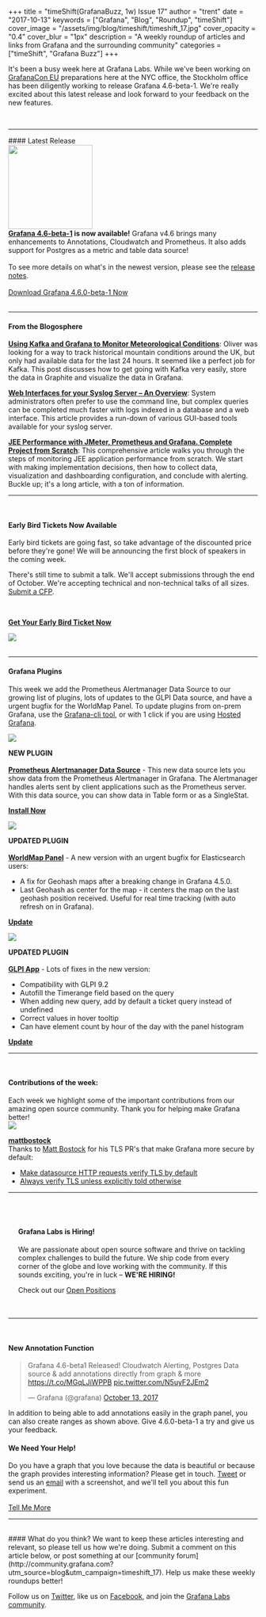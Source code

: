 +++
title = "timeShift(GrafanaBuzz, 1w) Issue 17"
author = "trent"
date = "2017-10-13"
keywords = ["Grafana", "Blog", "Roundup", "timeShift"]
cover_image = "/assets/img/blog/timeshift/timeshift_17.jpg"
cover_opacity = "0.4"
cover_blur = "1px"
description = "A weekly roundup of articles and links from Grafana and the surrounding community"
categories = ["timeShift", "Grafana Buzz"]
+++

<div class="row row--no-gutters">
	<div class="col col--sm-12">
		<p>It's been a busy week here at Grafana Labs. While we've been working on <a href="https://ti.to/grafanacon/grafanacon-eu/with/e1i8kk09ih8" target="_blank">GrafanaCon EU</a> preparations here at the NYC office, the Stockholm office has been diligently working to release Grafana 4.6-beta-1. We're really excited about this latest release and look forward to your feedback on the new features.</p>
	</div>
</div>

<br />
<hr />
#### Latest Release

<div class="row row--no-gutters blog-plugin-grid">
	<div class="col col--sm-3">
		<img src="/assets/img/blog/timeshift/grafana_release_icon.png" width="170" />
	</div>
	<div class="col col--sm-9">
		<strong><a href="https://grafana.com/grafana/download?utm_source=blog&utm_campaign=timeshift_17" target="_blank">Grafana 4.6-beta-1</a> is now available!</strong> Grafana v4.6 brings many enhancements to Annotations, Cloudwatch and Prometheus. It also adds support for Postgres as a metric and table data source!
		<br /><br />
		To see more details on what's in the newest version, please see the <a href="https://community.grafana.com/t/release-notes-v4-6-x/3179?utm_source=blog&utm_campaign=timeshift_17" target="_blank">release notes</a>.
		<br /><br />
		<a href="https://grafana.com/grafana/download?utm_source=blog&utm_campaign=timeshift_17" target="_blank" class="btn btn--primary">Download Grafana 4.6.0-beta-1 Now</a>
	</div>
</div>


<br />
<hr />


#### From the Blogosphere
[**Using Kafka and Grafana to Monitor Meteorological Conditions**](http://blog.scottlogic.com/2017/10/13/MetOfficeKafka.html): Oliver was looking for a way to track historical mountain conditions around the UK, but only had available data for the last 24 hours. It seemed like a perfect job for Kafka. This post discusses how to get going with Kafka very easily, store the data in Graphite and visualize the data in Grafana.

[**Web Interfaces for your Syslog Server – An Overview**](https://www.balabit.com/blog/web-interfaces-for-your-syslog-server-an-overview/): System administrators often prefer to use the command line, but complex queries can be completed much faster with logs indexed in a database and a web interface. This article provides a run-down of various GUI-based tools available for your syslog server.

[**JEE Performance with JMeter, Prometheus and Grafana. Complete Project from Scratch**](http://highcohesionloosecoupling.com/index.php/2017/10/08/jee-performance-jmeter-prometheus-grafana-complete-project-scratch/): This comprehensive article walks you through the steps of monitoring JEE application performance from scratch. We start with making implementation decisions, then how to collect data, visualization and dashboarding configuration, and conclude with alerting. Buckle up; it's a long article, with a ton of information.

<hr />
<br />

<div class="row row--md-gutters blog-plugin-grid">
	<div class="col col--sm-10 blog-plugin-grid__item">
		<h4>Early Bird Tickets Now Available</h4>
		<p>
			Early bird tickets are going fast, so take advantage of the discounted price before they're gone! We will be announcing the first block of speakers in the coming week.
		</p>
		<p>
			There's still time to submit a talk. We'll accept submissions through the end of October. We're accepting technical and non-technical talks of all sizes. <a href="http://grafana.com/grafanacon-cfp?utm_source=blog&utm_campaign=timeshift_17" target="_blank">Submit a CFP</a>.
		</p>
		<br />
		<p>
			<a class="btn btn--grafanacon" href="https://ti.to/grafanacon/grafanacon-eu/with/e1i8kk09ih8" target="_blank"><strong>Get Your Early Bird Ticket Now</strong></a>
		</p>
	</div>
	<div class="col col--sm-2 blog-plugin-grid__item">
		<img style="border-radius: 0;" src="/assets/img/blog/timeshift/grafanacon_eu_announcement.png" />
	</div>
</div>

<br />
<hr />

#### Grafana Plugins
This week we add the Prometheus Alertmanager Data Source to our growing list of plugins, lots of updates to the GLPI Data source, and have a urgent bugfix for the WorldMap Panel. To update plugins from on-prem Grafana, use the <a href="http://docs.grafana.org/administration/cli/#grafana-cli?utm_source=blog&utm_campaign=timeshift_16" target="_blank">Grafana-cli tool</a>, or with 1 click if you are using <a href="https://grafana.com/cloud/grafana?utm_source=blog&utm_campaign=timeshift_16" target="_blank">Hosted Grafana</a>. 


<div class="blog-plugin">
	<div class="row row--md-gutters blog-plugin-grid">
		<div class="col col--sm-2 blog-plugin-grid__item">
			<img style="border-radius: 0;" src="https://grafana.com/api/plugins/prometheus/versions/0.0.1/logos/large" />
		</div>
		<div class="col col--sm-10 blog-plugin-grid__item">
			<p>
				<div class="new-plugin-tag"><strong>NEW PLUGIN</strong></div><br/>
				<strong><a href="https://grafana.com/plugins/camptocamp-prometheus-alertmanager-datasource?utm_source=blog&utm_campaign=timeshift_17" target="_blank">Prometheus Alertmanager Data Source</a></strong> - This new data source lets you show data from the Prometheus Alertmanager in Grafana. The Alertmanager handles alerts sent by client applications such as the Prometheus server. With this data source, you can show data in Table form or as a SingleStat.
			</p>
			<p>
				<a class="btn btn-outline btn-small" href="https://grafana.com/plugins/camptocamp-prometheus-alertmanager-datasource?utm_source=blog&utm_campaign=timeshift_17" target="_blank"><strong>Install Now</strong></a>
			</p>
		</div>
	</div>
</div>

<div class="blog-plugin">
	<div class="row row--md-gutters blog-plugin-grid">
		<div class="col col--sm-2 blog-plugin-grid__item">
			<img style="border-radius: 0;" src="https://grafana.com/api/plugins/grafana-worldmap-panel/versions/0.0.20/logos/large" />
		</div>
		<div class="col col--sm-10 blog-plugin-grid__item">
			<p>
				<div class="updated-plugin-tag"><strong>UPDATED PLUGIN</strong></div><br/>
				<strong><a href="https://grafana.com/plugins/grafana-worldmap-panel?utm_source=blog&utm_campaign=timeshift_17" target="_blank">WorldMap Panel</a></strong> - A new version with an urgent bugfix for Elasticsearch users:
				<ul>
					<li>A fix for Geohash maps after a breaking change in Grafana 4.5.0.</li>
					<li>Last Geohash as center for the map - it centers the map on the last geohash position received. Useful for real time tracking (with auto refresh on in Grafana).</li>
				</ul>
			</p>
			<p>
				<a class="btn btn-outline btn-small" href="https://grafana.com/plugins/grafana-worldmap-panel?utm_source=blog&utm_campaign=timeshift_17" target="_blank"><strong>Update</strong></a>
			</p>
		</div>
	</div>
</div>

<div class="blog-plugin">
	<div class="row row--md-gutters blog-plugin-grid">
		<div class="col col--sm-2 blog-plugin-grid__item">
			<img style="border-radius: 0;" src="https://grafana.com/api/plugins/ddurieux-glpi-app/versions/1.1.0/logos/large" />
		</div>
		<div class="col col--sm-10 blog-plugin-grid__item">
			<p>
				<div class="updated-plugin-tag"><strong>UPDATED PLUGIN</strong></div><br/>
				<strong><a href="https://grafana.com/plugins/ddurieux-glpi-app?utm_source=blog&utm_campaign=timeshift_17" target="_blank">GLPI App</a></strong> - Lots of fixes in the new version:
				<ul>
					<li>Compatibility with GLPI 9.2</li>
					<li>Autofill the Timerange field based on the query</li>
					<li>When adding new query, add by default a ticket query instead of undefined</li>
					<li>Correct values in hover tooltip</li>
					<li>Can have element count by hour of the day with the panel histogram</li>
				</ul>
			</p>
			<p>
				<a class="btn btn-outline btn-small" href="https://grafana.com/plugins/ddurieux-glpi-app?utm_source=blog&utm_campaign=timeshift_17" target="_blank"><strong>Update</strong></a>
			</p>
		</div>
	</div>
</div>

<hr />
<br />

<h4>Contributions of the week:</h4>
Each week we highlight some of the important contributions from our amazing open source community. Thank you for helping make Grafana better!

<div class="blog-plugin">
	<div class="row row--md-gutters blog-plugin-grid">
		<div class="col col--sm-12 blog-plugin-grid__item">
			<div class="row row--md-gutters blog-plugin-grid">
				<div class="col col--sm-3 blog-plugin-grid__item">
					<img class="mvc" src="https://avatars3.githubusercontent.com/u/4348848?s=460&v=4" />
				</div>
				<div class="col col--sm-9 blog-plugin-grid__item">
					<p>
						<strong><a href="https://github.com/mattbostock" target="_blank">mattbostock</a></strong><br/>
						Thanks to <a href="https://github.com/mattbostock">Matt Bostock</a> for his TLS PR's that make Grafana more secure by default:
						<ul>
							<li><a href="https://github.com/grafana/grafana/pull/9377">Make datasource HTTP requests verify TLS by default</a></li>
							<li><a href="https://github.com/grafana/grafana/pull/9378">Always verify TLS unless explicitly told otherwise</a></li>
						</ul>
					</p>
				</div>
			</div>
		</div>
	</div>
</div>

<hr />
<br />

<div style=" padding: 20px; background: url(/assets/img/blog/timeshift/polygon_texture_black.jpg); background-size: cover; border-radius: 4px;">
	<h4>Grafana Labs is Hiring!</h4>
	<p>We are passionate about open source software and thrive on tackling complex challenges to build the future. We ship code from every corner of the globe and love working with the community. If this sounds exciting, you're in luck – <strong>WE'RE HIRING!</strong></p>
	<p>Check out our <a class="btn btn-outline" href="https://grafana.com/about/hiring?utm_source=blog&utm_campaign=timeshift_17" target="_blank">Open Positions</a></p>
</div>

<hr />
<br />


<div>
	<div class="row row--md-gutters">
		<div class="col col--sm-5">
			<h4>New Annotation Function</h4>
			<blockquote class="twitter-tweet" data-lang="en"><p lang="en" dir="ltr">Grafana 4.6-beta1 Released! Cloudwatch Alerting, Postgres Data source &amp; add annotations directly from graph &amp; more <a href="https://t.co/MGqLJiWPPB">https://t.co/MGqLJiWPPB</a> <a href="https://t.co/N5uyF2JEm2">pic.twitter.com/N5uyF2JEm2</a></p>&mdash; Grafana (@grafana) <a href="https://twitter.com/grafana/status/918796181135912960?ref_src=twsrc%5Etfw">October 13, 2017</a></blockquote>
			<script async src="//platform.twitter.com/widgets.js" charset="utf-8"></script>
			<p>In addition to being able to add annotations easily in the graph panel, you can also create ranges as shown above. Give 4.6.0-beta-1 a try and give us your feedback.</p>
		</div>
		<div class="col col--sm-6 col--sm-offset-1">
			<h4>We Need Your Help!</h4>
			Do you have a graph that you love because the data is beautiful or because the graph provides interesting information? Please get in touch. <a href="https://twitter.com/intent/tweet?text=Hey%20%40grafana, I want to know what your experiment is all about.">Tweet</a> or send us an <a href="mailto:hello@grafana.com">email</a> with a screenshot, and we'll tell you about this fun experiment.<br /><br />
			<a class="btn btn-outline" href="mailto:hello@grafana.com">Tell Me More</a>
		</div>
	</div>
</div>





<hr />
<br />
#### What do you think?
We want to keep these articles interesting and relevant, so please tell us how we're doing. Submit a comment on this article below, or post something at our [community forum](http://community.grafana.com?utm_source=blog&utm_campaign=timeshift_17). Help us make these weekly roundups better!

Follow us on [Twitter](http://twitter.com/grafana), like us on [Facebook](http://facebook.com/grafana), and join the [Grafana Labs community](http://grafana.com/signup?utm_source=blog&utm_campaign=timeshift_16).



